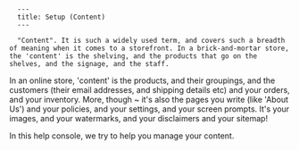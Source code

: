 
      ---
      title: Setup (Content)
      ---

      "Content". It is such a widely used term, and covers such a breadth of meaning when it comes to a storefront. In a brick-and-mortar store, the 'content' is the shelving, and the products that go on the shelves, and the signage, and the staff.  
  
In an online store, 'content' is the products, and their groupings, and the customers (their email addresses, and shipping details etc) and your orders, and your inventory. More, though ~ it's also the pages you write (like 'About Us') and your policies, and your settings, and your screen prompts. It's your images, and your watermarks, and your disclaimers and your sitemap!  
  
In this help console, we try to help you manage your content.
      